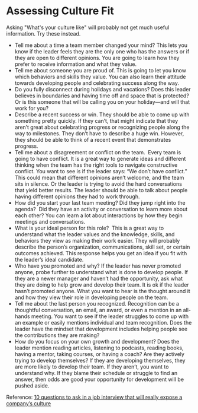 
# Assessing Culture Fit

Asking "What's your culture like" will probably not get much useful information. Try these instead.

* Tell me about a time a team member changed your mind? This lets you know if the leader feels they are the only one who has the answers or if they are open to different opinions. You are going to learn how they prefer to receive information and what they value. 
* Tell me about someone you are proud of. This is going to let you know which behaviors and skills they value. You can also learn their attitude towards developing people and celebrating success along the way. 
* Do you fully disconnect during holidays and vacations? Does this leader believes in boundaries and having time off and space that is protected? Or is this someone that will be calling you on your holiday—and will that work for you?
* Describe a recent success or win. They should be able to come up with something pretty quickly. If they can’t, that might indicate that they aren’t great about celebrating progress or recognizing people along the way to milestones. They don’t have to describe a huge win. However, they should be able to think of a recent event that demonstrates progress.
* Tell me about a disagreement or conflict on the team.  Every team is going to have conflict. It is a great way to generate ideas and different thinking when the team has the right tools to navigate constructive conflict. You want to see is if the leader says: “We don’t have conflict.” This could mean that different opinions aren’t welcome, and the team sits in silence. Or the leader is trying to avoid the hard conversations that yield better results. The leader should be able to talk about people having different opinions they had to work through.
* How did you start your last team meeting? Did they jump right into the agenda?  Did they have an activity or conversation to learn more about each other? You can learn a lot about interactions by how they begin meetings and conversations.
* What is your ideal person for this role?  This is a great way to understand what the leader values and the knowledge, skills, and behaviors they view as making their work easier. They will probably describe the person’s organization, communications, skill set, or certain outcomes achieved. This response helps you get an idea if you fit with the leader’s ideal candidate.
* Who have you promoted and why? If the leader has never promoted anyone, probe further to understand what is done to develop people. If they are a newer manager and haven’t had the opportunity, ask what they are doing to help grow and develop their team. It is ok if the leader hasn’t promoted anyone. What you want to hear is the thought around it and how they view their role in developing people on the team.
* Tell me about the last person you recognized. Recognition can be a thoughtful conversation, an email, an award, or even a mention in an all-hands meeting. You want to see if the leader struggles to come up with an example or easily mentions individual and team recognition. Does the leader have the mindset that development includes helping people see the contributions they are making?
* How do you focus on your own growth and development? Does the leader mention reading articles, listening to podcasts, reading books, having a mentor, taking courses, or having a coach? Are they actively trying to develop themselves? If they are developing themselves, they are more likely to develop their team. If they aren’t, you want to understand why. If they blame their schedule or struggle to find an answer, then odds are good your opportunity for development will be pushed aside. 

Reference: [10 questions to ask in a job interview that will really expose a company’s culture](https://www.fastcompany.com/90622890/10-questions-to-ask-in-a-job-interview-that-will-really-expose-a-companys-culture)
